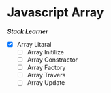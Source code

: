 # Javascript Array

**_Stack Learner_**


-   [x] Array Litaral
    -   [ ] Array Initilize
    -   [ ] Array Constractor
    -   [ ] Array Factory
    -   [ ] Array Travers
    -   [ ] Array Update
